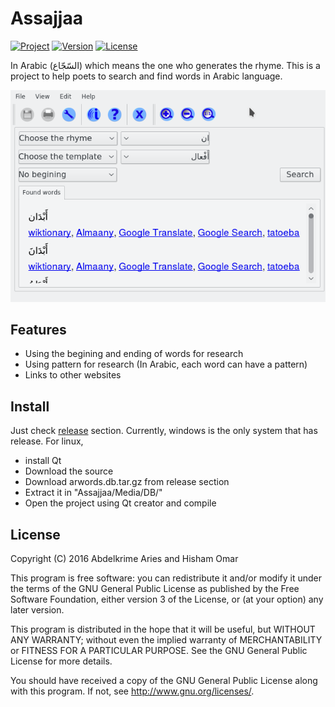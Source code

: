 # Assajjaa

[![Project](https://img.shields.io/badge/Project-Assajjaa-92000A.svg)](https://github.com/kariminf/Assajjaa/releases)
[![Version](https://img.shields.io/badge/Version-0.2.0-92000A.svg)](https://github.com/kariminf/Assajjaa/releases)
[![License](https://img.shields.io/badge/License-GPL--3.0-92000A.svg)](https://www.gnu.org/licenses/gpl-3.0.en.html)


In Arabic (السّجّاع) which means the one who generates the rhyme.
This is a project to help poets to search and find words in Arabic language.

![Main](docs/img/main.png)

## Features

* Using the begining and ending of words for research
* Using pattern for research (In Arabic, each word can have a pattern)
* Links to other websites

## Install

Just check [release](https://github.com/kariminf/Assajjaa/releases) section.
Currently, windows is the only system that has release.
For linux,
* install Qt
* Download the source
* Download arwords.db.tar.gz from release section
* Extract it in "Assajjaa/Media/DB/"
* Open the project using Qt creator and compile


## License

Copyright (C) 2016  Abdelkrime Aries and Hisham Omar

This program is free software: you can redistribute it and/or modify
it under the terms of the GNU General Public License as published by
the Free Software Foundation, either version 3 of the License, or
(at your option) any later version.

This program is distributed in the hope that it will be useful,
but WITHOUT ANY WARRANTY; without even the implied warranty of
MERCHANTABILITY or FITNESS FOR A PARTICULAR PURPOSE.  See the
GNU General Public License for more details.

You should have received a copy of the GNU General Public License
along with this program.  If not, see <http://www.gnu.org/licenses/>.

